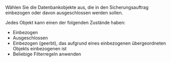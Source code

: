 Wählen Sie die Datenbankobjekte aus, die in den Sicherungsauftrag einbezogen oder davon ausgeschlossen werden sollen.

Jedes Objekt kann einen der folgenden Zustände haben:

-   Einbezogen
-   Ausgeschlossen
-   Einbezogen (geerbt), das aufgrund eines einbezogenen übergeordneten Objekts einbezogenen ist
-   Beliebige Filterregeln anwenden
